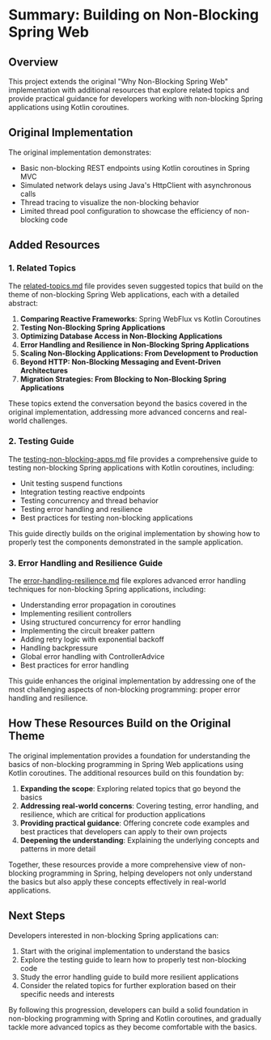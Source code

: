 # Summary: Building on Non-Blocking Spring Web

## Overview

This project extends the original "Why Non-Blocking Spring Web" implementation with additional resources that explore related topics and provide practical guidance for developers working with non-blocking Spring applications using Kotlin coroutines.

## Original Implementation

The original implementation demonstrates:

- Basic non-blocking REST endpoints using Kotlin coroutines in Spring MVC
- Simulated network delays using Java's HttpClient with asynchronous calls
- Thread tracing to visualize the non-blocking behavior
- Limited thread pool configuration to showcase the efficiency of non-blocking code

## Added Resources

### 1. Related Topics

The [related-topics.md](related-topics.md) file provides seven suggested topics that build on the theme of non-blocking Spring Web applications, each with a detailed abstract:

1. **Comparing Reactive Frameworks**: Spring WebFlux vs Kotlin Coroutines
2. **Testing Non-Blocking Spring Applications**
3. **Optimizing Database Access in Non-Blocking Applications**
4. **Error Handling and Resilience in Non-Blocking Spring Applications**
5. **Scaling Non-Blocking Applications: From Development to Production**
6. **Beyond HTTP: Non-Blocking Messaging and Event-Driven Architectures**
7. **Migration Strategies: From Blocking to Non-Blocking Spring Applications**

These topics extend the conversation beyond the basics covered in the original implementation, addressing more advanced concerns and real-world challenges.

### 2. Testing Guide

The [testing-non-blocking-apps.md](testing-non-blocking-apps.md) file provides a comprehensive guide to testing non-blocking Spring applications with Kotlin coroutines, including:

- Unit testing suspend functions
- Integration testing reactive endpoints
- Testing concurrency and thread behavior
- Testing error handling and resilience
- Best practices for testing non-blocking applications

This guide directly builds on the original implementation by showing how to properly test the components demonstrated in the sample application.

### 3. Error Handling and Resilience Guide

The [error-handling-resilience.md](error-handling-resilience.md) file explores advanced error handling techniques for non-blocking Spring applications, including:

- Understanding error propagation in coroutines
- Implementing resilient controllers
- Using structured concurrency for error handling
- Implementing the circuit breaker pattern
- Adding retry logic with exponential backoff
- Handling backpressure
- Global error handling with ControllerAdvice
- Best practices for error handling

This guide enhances the original implementation by addressing one of the most challenging aspects of non-blocking programming: proper error handling and resilience.

## How These Resources Build on the Original Theme

The original implementation provides a foundation for understanding the basics of non-blocking programming in Spring Web applications using Kotlin coroutines. The additional resources build on this foundation by:

1. **Expanding the scope**: Exploring related topics that go beyond the basics
2. **Addressing real-world concerns**: Covering testing, error handling, and resilience, which are critical for production applications
3. **Providing practical guidance**: Offering concrete code examples and best practices that developers can apply to their own projects
4. **Deepening the understanding**: Explaining the underlying concepts and patterns in more detail

Together, these resources provide a more comprehensive view of non-blocking programming in Spring, helping developers not only understand the basics but also apply these concepts effectively in real-world applications.

## Next Steps

Developers interested in non-blocking Spring applications can:

1. Start with the original implementation to understand the basics
2. Explore the testing guide to learn how to properly test non-blocking code
3. Study the error handling guide to build more resilient applications
4. Consider the related topics for further exploration based on their specific needs and interests

By following this progression, developers can build a solid foundation in non-blocking programming with Spring and Kotlin coroutines, and gradually tackle more advanced topics as they become comfortable with the basics.
